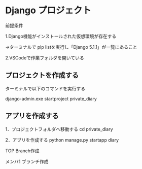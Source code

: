 # Django プロジェクト

前提条件

1.Django機能がインストールされた仮想環境が存在する

→ターミナルで pip listを実行し「Django  5.1.1」が一覧にあること

2.VSCodeで作業フォルダを開いている

## プロジェクトを作成する

ターミナルで以下のコマンドを実行する

django-admin.exe startproject private_diary

## アプリを作成する

1．プロジェクトフォルダへ移動する
cd private_diary

2．アプリを作成する
python manage.py startapp diary

TOP Branch作成


メンバ1 ブランチ作成
